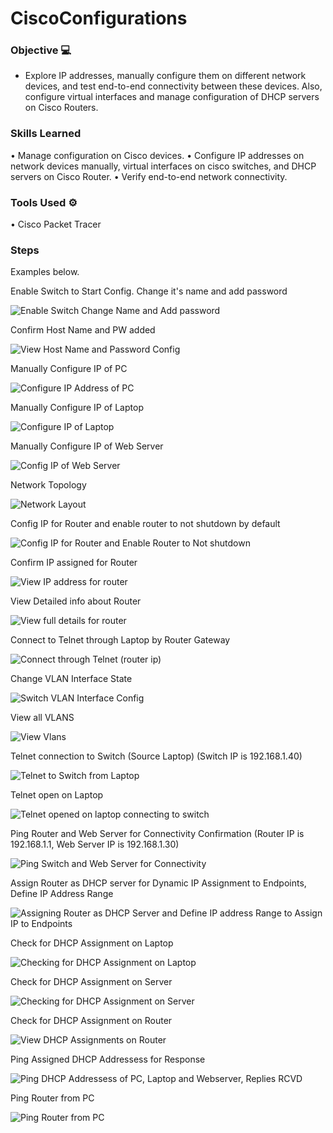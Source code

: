 # CiscoConfigurations

### Objective 💻
- Explore IP addresses, manually configure them on different network devices, and test end-to-end connectivity between these devices. Also, configure virtual interfaces and manage configuration of DHCP servers on Cisco Routers.

### Skills Learned
•	Manage configuration on Cisco devices.
•	Configure IP addresses on network devices manually, virtual interfaces on cisco switches, and DHCP servers on Cisco Router.
•	Verify end-to-end network connectivity.

### Tools Used ⚙
•	Cisco Packet Tracer

### Steps
Examples below.

Enable Switch to Start Config. Change it's name and add password

![Enable Switch Change Name and Add password](https://github.com/user-attachments/assets/0540fd0e-b517-4259-b26e-a3a28d49d044)

Confirm Host Name and PW added 

![View Host Name and Password Config](https://github.com/user-attachments/assets/7296e52d-fefb-4247-b893-127e20ef966d)

Manually Configure IP of PC

![Configure IP Address of PC](https://github.com/user-attachments/assets/39a86f06-e628-4e97-b6e0-f8725cdaf679)

Manually Configure IP of Laptop

![Configure IP of Laptop](https://github.com/user-attachments/assets/7e5d86cb-12ae-4eaa-a47e-796da03e3c2e)

Manually Configure IP of Web Server 

![Config IP of Web Server](https://github.com/user-attachments/assets/a9c0fc43-58a0-4443-b7e2-78bcbab49164)

Network Topology 

![Network Layout](https://github.com/user-attachments/assets/f3b55adb-4bc4-4f18-ab83-b3e6b68497ab)

Config IP for Router and enable router to not shutdown by default 

![Config IP for Router and Enable Router to Not shutdown](https://github.com/user-attachments/assets/9a90a5ac-eb0c-4369-bac9-3aaf5c483b89)

Confirm IP assigned for Router 

![View IP address for router](https://github.com/user-attachments/assets/45e00365-58a2-4351-9bff-536fccf57f1e)

View Detailed info about Router 

![View full details for router](https://github.com/user-attachments/assets/16e97b64-32e2-49ec-94a1-4efcb1372a36)

Connect to Telnet through Laptop by Router Gateway

![Connect through Telnet (router ip)](https://github.com/user-attachments/assets/8d0077c9-54e5-429c-8f58-60f4fd150052)

Change VLAN Interface State

![Switch VLAN Interface Config](https://github.com/user-attachments/assets/f2768d49-79ea-46f2-bdf0-bced1967619f)

View all VLANS

![View Vlans](https://github.com/user-attachments/assets/a6735aa7-6f14-4e12-b822-48fbe02f6f59)

Telnet connection to Switch (Source Laptop) (Switch IP is 192.168.1.40)

![Telnet to Switch from Laptop](https://github.com/user-attachments/assets/febf7c44-d59d-4f05-b031-ae714bf7f4c9)

Telnet open on Laptop 

![Telnet opened on laptop connecting to switch](https://github.com/user-attachments/assets/47e45b6a-b172-4850-b5cd-4ea2502ef46c)

Ping Router and Web Server for Connectivity Confirmation (Router IP is 192.168.1.1, Web Server IP is 192.168.1.30)

![Ping Switch and Web Server for Connectivity](https://github.com/user-attachments/assets/c6c585db-c830-4b12-afae-4f68854bcc60)

Assign Router as DHCP server for Dynamic IP Assignment to Endpoints, Define IP Address Range

![Assigning Router as DHCP Server and Define IP address Range to Assign IP to Endpoints](https://github.com/user-attachments/assets/85b529ba-3895-4e26-92af-58792cee1dea)

Check for DHCP Assignment on Laptop

![Checking for DHCP Assignment on Laptop](https://github.com/user-attachments/assets/cbbb2c77-e61a-4320-8230-0fe9959e1992)

Check for DHCP Assignment on Server

![Checking for DHCP Assignment on Server](https://github.com/user-attachments/assets/934260bf-4914-4c07-9bdd-09d41119e365)

Check for DHCP Assignment on Router

![View DHCP Assignments on Router](https://github.com/user-attachments/assets/8381a72b-0b8c-4238-ba9e-0670674b3945)

Ping Assigned DHCP Addressess for Response 

![Ping DHCP Addressess of PC, Laptop and Webserver, Replies RCVD](https://github.com/user-attachments/assets/621d9e86-77c4-443f-ba5b-6746351e722a)

Ping Router from PC

![Ping Router from PC](https://github.com/user-attachments/assets/a5019fc8-a6c9-4d98-ab2f-e28d316673fa)










